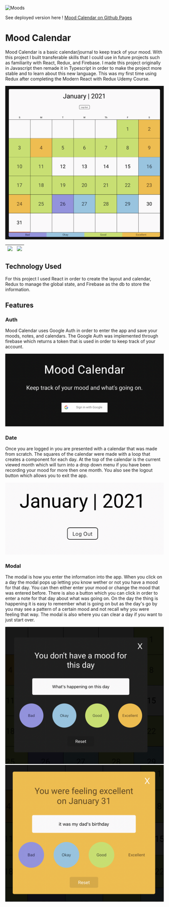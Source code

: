 

![Moods](https://i.imgur.com/bqzVfWd.png)

See deployed version here ! [Mood Calendar on Github Pages](https://intrvertmichael.github.io/ts-mood-calendar/)

# Mood Calendar
Mood Calendar is a basic calendar/journal to keep track of your mood. With this project I built transferable skills that I could use in future projects such as familiarity with React, Redux, and Firebase. I made this project originally in Javascript then remade it in Typescript in order to make the project more stable and to learn about this new language. This was my first time using Redux after completing the Modern React with Redux Udemy Course.

![](./readme_images/calendar.png)

|![](https://hackernoon.com/hn-images/1*VeM-5lsAtrrJ4jXH96h5kg.png) | ![](https://firebase.google.com/downloads/brand-guidelines/PNG/logo-standard.png) |
|---|---|

## Technology Used

For this project I used React in order to create the layout and calendar, Redux to manage the global state, and Firebase as the db to store the information.

## Features

### Auth

Mood Calendar uses Google Auth in order to enter the app and save your moods, notes, and calendars. The Google Auth was implemented through firebase which returns a token that is used in order to keep track of your account.

![date](./readme_images/google_auth.png)

### Date

Once you are logged in you are presented with a calendar that was made from scratch. The squares of the calendar were made with a loop that creates a component for each day. At the top of the calendar is the current viewed month which will turn into a drop down menu if you have been recording your mood for more then one month. You also see the logout button which allows you to exit the app.

![date](./readme_images/date.png)


### Modal

The modal is how you enter the information into the app. When you click on a day the modal pops up letting you know wether or not you have a mood for that day. You can then either enter your mood or change the mood that was entered before. There is also a button which you can click in order to enter a note for that day about what was going on. On the day the thing is happening it is easy to remember what is going on but as the day's go by you may see a pattern of a certain mood and not recall why you were feeling that way. The modal is also where you can clear a day if you want to just start over.

![modal](./readme_images/modal.png)
![modal with mood](./readme_images/modal_mood.png)
